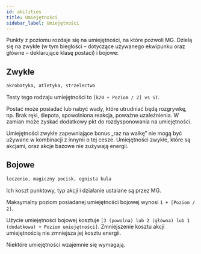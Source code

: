 ```yaml
---
id: abilities
title: Umiejętności
sidebar_label: Umiejętności
---
```


Punkty z poziomu rozdaje się na umiejętności, na które pozwoli MG. Dzielą się na zwykłe (w tym biegłości – dotyczące używanego ekwipunku oraz główne – deklarujące klasę postaci) i bojowe:


## Zwykłe
```md
akrobatyka, atletyka, strzelectwo
```
Testy tego rodzaju umiejętności to `[k20 + Poziom / 2] vs ST`.

Postać może posiadać lub nabyć wady, które utrudniać będą rozgrywkę, np. Brak ręki, ślepota, spowolniona reakcja, poważne uzależnienia. W zamian może zyskać dodatkowy pkt do rozdysponowania na umiejętności.

Umiejętności zwykłe zapewniające bonus „raz na walkę” nie mogą być używane w kombinacji z innymi o tej cesze. Umiejętności zwykłe, które są akcjami, oraz akcje bazowe nie zużywają energii.

## Bojowe
```md
leczenie, magiczny pocisk, ognista kula
```

Ich koszt punktowy, typ akcji i działanie ustalane są przez MG.

Maksymalny poziom posiadanej umiejętności bojowej wynosi `1 + [Poziom / 2]`.

Użycie umiejętności bojowej kosztuje `[3 (powolna) lub 2 (główna) lub 1 (dodatkowa) + Poziom umiejętności]`. Zmniejszenie kosztu akcji umiejętnością nie zmniejsza jej kosztu energii.

Niektóre umiejętności wzajemnie się wymagają.
